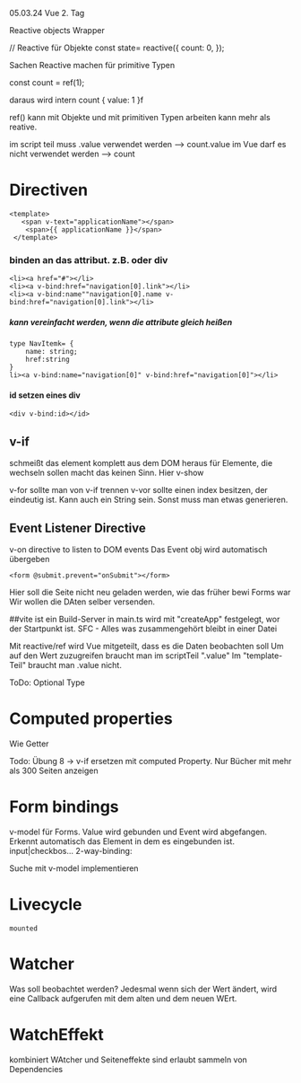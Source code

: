
05.03.24 Vue 2. Tag

Reactive objects
Wrapper

// Reactive für Objekte
const state= reactive({
    count: 0,
});

Sachen Reactive machen für primitive Typen

const count = ref(1);

daraus wird intern 
count {
    value: 1
}f

ref() kann mit Objekte und mit primitiven Typen arbeiten
kann mehr als reative.

im script teil muss .value verwendet werden --> count.value
im Vue darf es nicht verwendet werden --> count


# Directiven

    <template>
       <span v-text="applicationName"></span>
        <span>{{ applicationName }}</span>       
     </template>

### binden an das attribut. z.B. <span> oder div
    <li><a href="#"></li>
    <li><a v-bind:href="navigation[0].link"></li>
    <li><a v-bind:name""navigation[0].name v-bind:href="navigation[0].link"></li>

##### kann vereinfacht werden, wenn die attribute gleich heißen
    type NavItemk= {
        name: string;
        href:string
    }
    li><a v-bind:name="navigation[0]" v-bind:href="navigation[0]"></li>

#### id setzen eines div
    <div v-bind:id></id>
 

## v-if 
schmeißt das element komplett aus dem DOM heraus
für Elemente, die wechseln sollen macht das keinen Sinn. Hier v-show

v-for sollte man von v-if trennen
v-vor sollte einen index besitzen, der eindeutig ist. Kann auch ein String sein.
Sonst muss man etwas generieren.

## Event Listener Directive
v-on directive to listen to DOM events
Das Event obj wird automatisch übergeben

    <form @submit.prevent="onSubmit"></form>
Hier soll die Seite nicht neu geladen werden, wie das früher bewi Forms war
Wir wollen die DAten selber versenden.


##vite ist ein Build-Server
in main.ts wird mit "createApp" festgelegt, wor der Startpunkt ist.
SFC - Alles was zusammengehört bleibt in einer Datei

Mit reactive/ref wird Vue mitgeteilt, dass es die Daten beobachten soll
Um auf den Wert zuzugreifen braucht man im scriptTeil ".value"
Im "template-Teil" braucht man .value nicht.


ToDo: Optional Type 

# Computed properties
Wie Getter

Todo: Übung 8 -> v-if ersetzen mit computed Property. Nur Bücher mit mehr als 300 Seiten anzeigen


# Form bindings

v-model für Forms. Value wird gebunden und Event wird abgefangen. Erkennt automatisch das Element in dem es eingebunden ist. input|checkbos...
2-way-binding: 

Suche mit v-model implementieren

# Livecycle

    mounted


# Watcher
Was soll beobachtet werden?
Jedesmal wenn sich der Wert ändert, wird eine Callback aufgerufen mit dem alten und dem neuen WErt.


# WatchEffekt
kombiniert WAtcher und 
Seiteneffekte sind erlaubt
sammeln von Dependencies
